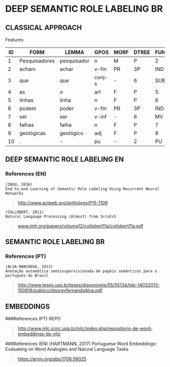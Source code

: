 # DEEP SEMANTIC ROLE LABELING BR
## CLASSICAL APPROACH

Features

| ID | FORM          | LEMMA       | GPOS   | MORF      | DTREE | FUNC | CTREE     | PRED  | ARG   |
|----|---------------|-------------|--------|-----------|-------|------|-----------|-------|-------|
| 1  | Pesquisadores | pesquisador | n      | M|P       | 2     | SUBJ | (FCL(NP*) | -     | (A0*) |
| 2  | acham         | achar       | v-fin  | PR|3P|IND | 0     | STA  | (VP*)     | achar | (V*)  |
| 3  | que           | que         | conj-s | -         | 6     | SUB  | (FCL*     | -     | (A1*  |
| 4  | as            | o           | art    | F|P       | 5     | >N   | (NP*      | -     | *     |
| 5  | linhas        | linha       | n      | F|P       | 6     | SUBJ | *)        | -     | *     |
| 6  | podem         | poder       | v-fin  | PR|3P|IND | 2     | ACC  | (VP*      | -     | *     |
| 7  | ser           | ser         | v-inf  | -         | 6     | MV   | *)        | -     | *     |
| 8  | falhas        | falha       | n      | F|P       | 7     | SC   | (NP*      | -     | *     |
| 9  | geológicas    | geológico   | adj    | F|P       | 8     | N<   | (ADJP*))) | -     | *)    |
| 10 | .             | -           | pu     | -         | 2     | PU   | *)        | -     | *     |

## DEEP SEMANTIC ROLE LABELING EN
### References (EN)
	
	(ZHOU, 2016)
	End-to-end Learning of Semantic Role Labeling Using Recurrent Neural Networks
>http://www.aclweb.org/anthology/P15-1109

	(COLLOBERT, 2011)
	Natural Language Processing (Almost) from Scratch
>www.jmlr.org/papers/volume12/collobert11a/collobert11a.pdf

## SEMANTIC ROLE LABELING BR
###	References (PT)
	(ALVA-MANCHEGO, 2013)
	Anotação automática semissupervisionada de papéis semânticos para o português do Brasil
>http://www.teses.usp.br/teses/disponiveis/55/55134/tde-14032013-150816/publico/dissrevfernandoAlva.pdf

## EMBEDDINGS
###References (PT)
	REPO
> http://www.nilc.icmc.usp.br/nilc/index.php/repositorio-de-word-embeddings-do-nilc

###References (EN)
	(HARTMANN, 2017) 
	Portuguese Word Embeddings: Evaluating on Word Analogies and Natural Language Tasks
>https://arxiv.org/abs/1708.06025



